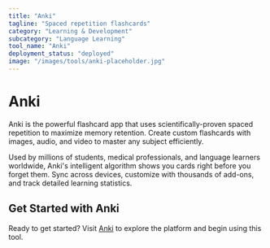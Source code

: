 ```yaml
---
title: "Anki"
tagline: "Spaced repetition flashcards"
category: "Learning & Development"
subcategory: "Language Learning"
tool_name: "Anki"
deployment_status: "deployed"
image: "/images/tools/anki-placeholder.jpg"
---
```


# Anki

Anki is the powerful flashcard app that uses scientifically-proven spaced repetition to maximize memory retention. Create custom flashcards with images, audio, and video to master any subject efficiently.

Used by millions of students, medical professionals, and language learners worldwide, Anki's intelligent algorithm shows you cards right before you forget them. Sync across devices, customize with thousands of add-ons, and track detailed learning statistics.
## Get Started with Anki

Ready to get started? Visit [Anki](https://anki.com) to explore the platform and begin using this tool.
